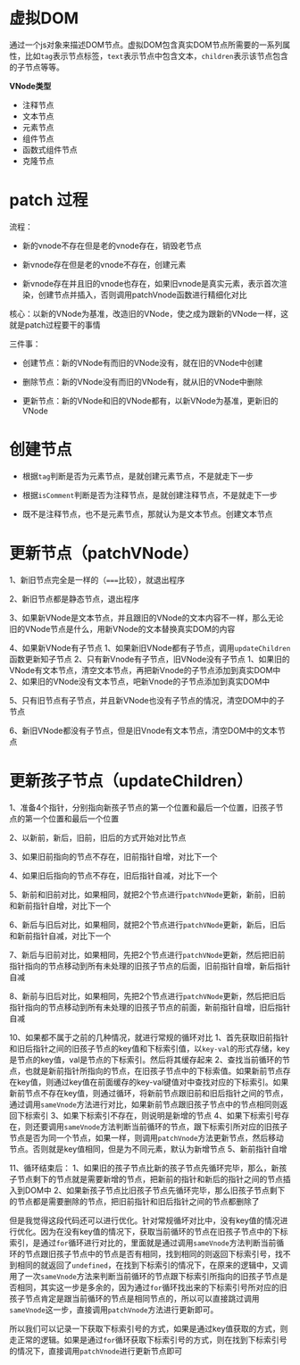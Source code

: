 # 虚拟DOM

通过一个js对象来描述DOM节点。虚拟DOM包含真实DOM节点所需要的一系列属性，比如`tag`表示节点标签，`text`表示节点中包含文本，`children`表示该节点包含的子节点等等。

**VNode类型**

- 注释节点
- 文本节点
- 元素节点
- 组件节点
- 函数式组件节点
- 克隆节点

# patch 过程

流程：

- 新的vnode不存在但是老的vnode存在，销毁老节点

- 新vnode存在但是老的vnode不存在，创建元素

- 新vnode存在并且旧的vnode也存在，如果旧vnode是真实元素，表示首次渲染，创建节点并插入，否则调用patchVnode函数进行精细化对比

核心：以新的VNode为基准，改造旧的VNode，使之成为跟新的VNode一样，这就是patch过程要干的事情

三件事：

- 创建节点：新的VNode有而旧的VNode没有，就在旧的VNode中创建

- 删除节点：新的VNode没有而旧的VNode有，就从旧的VNode中删除

- 更新节点：新的VNode和旧的VNode都有，以新VNode为基准，更新旧的VNode

# 创建节点

- 根据`tag`判断是否为元素节点，是就创建元素节点，不是就走下一步

- 根据`isComment`判断是否为注释节点，是就创建注释节点，不是就走下一步

- 既不是注释节点，也不是元素节点，那就认为是文本节点。创建文本节点

# 更新节点（patchVNode）

1、新旧节点完全是一样的（`===`比较），就退出程序

2、新旧节点都是静态节点，退出程序

3、如果新VNode是文本节点，并且跟旧的VNode的文本内容不一样，那么无论旧的VNode节点是什么，用新VNode的文本替换真实DOM的内容

4、如果新VNode有子节点
    1、如果新旧VNode都有子节点，调用`updateChildren`函数更新知子节点
    2、只有新Vnode有子节点，旧VNode没有子节点
        1、如果旧的VNode有文本节点，清空文本节点，再把新Vnode的子节点添加到真实DOM中
        2、如果旧的VNode没有文本节点，吧新Vnode的子节点添加到真实DOM中

5、只有旧节点有子节点，并且新VNode也没有子节点的情况，清空DOM中的子节点

6、新旧VNode都没有子节点，但是旧Vnode有文本节点，清空DOM中的文本节点


# 更新孩子节点（updateChildren）

1、准备4个指针，分别指向新孩子节点的第一个位置和最后一个位置，旧孩子节点的第一个位置和最后一个位置

2、以新前，新后，旧前，旧后的方式开始对比节点

3、如果旧前指向的节点不存在，旧前指针自增，对比下一个

4、如果旧后指向的节点不存在，旧后指针自减，对比下一个

5、新前和旧前对比，如果相同，就把2个节点进行`patchVNode`更新，新前，旧前和新前指针自增，对比下一个

6、新后与旧后对比，如果相同，就把2个节点进行`patchVNode`更新，新后，旧后和新前指针自减，对比下一个

7、新后与旧前对比，如果相同，先把2个节点进行`patchVNode`更新，然后把旧前指针指向的节点移动到所有未处理的旧孩子节点的后面，旧前指针自增，新后指针自减

8、新前与旧后对比，如果相同，先把2个节点进行`patchVNode`更新，然后把旧后指针指向的节点移动到所有未处理的旧孩子节点的前面，新前指针自增，旧后指针自减

10、如果都不属于之前的几种情况，就进行常规的循环对比
    1、首先获取旧前指针和旧后指针之间的旧孩子节点的key值和下标索引值，以`key-val`的形式存储，key是节点的key值，val是节点的下标索引。然后将其缓存起来
    2、查找当前循环的节点，也就是新前指针所指向的节点，在旧孩子节点中的下标索值。如果新前节点存在key值，则通过key值在前面缓存的key-val键值对中查找对应的下标索引。如果新前节点不存在key值，则通过循环，将新前节点跟旧前和旧后指针之间的节点，通过调用`sameVnode`方法进行对比，如果新前节点跟旧孩子节点中的节点相同则返回下标索引
    3、如果下标索引不存在，则说明是新增的节点
    4、如果下标索引号存在，则还要调用`sameVnode`方法判断当前循环的节点，跟下标索引所对应的旧孩子节点是否为同一个节点，如果一样，则调用`patchVnode`方法更新节点，然后移动节点。否则就是key值相同，但是为不同元素，默认为新增节点
    5、新前指针自增

11、循环结束后：
    1、如果旧的孩子节点比新的孩子节点先循环完毕，那么，新孩子节点剩下的节点就是需要新增的节点，把新前的指针和新后的指针之间的节点插入到DOM中
    2、如果新孩子节点比旧孩子节点先循环完毕，那么旧孩子节点剩下的节点都是需要删除的节点，把旧前指针和旧后指针之间的节点都删除了


但是我觉得这段代码还可以进行优化。针对常规循坏对比中，没有key值的情况进行优化。因为在没有key值的情况下，获取当前循环的节点在旧孩子节点中的下标索引，是通过`for`循环进行对比的，里面就是通过调用`sameVnode`方法判断当前循环的节点跟旧孩子节点中的节点是否有相同，找到相同的则返回下标索引号，找不到相同的就返回了`undefined`，在找到下标索引的情况下，在原来的逻辑中，又调用了一次`sameVnode`方法来判断当前循环的节点跟下标索引所指向的旧孩子节点是否相同，其实这一步是多余的，因为通过`for`循环找出来的下标索引号所对应的旧孩子节点肯定是跟当前循环的节点是相同节点的，所以可以直接跳过调用`sameVnode`这一步，直接调用`patchVnode`方法进行更新即可。

所以我们可以记录一下获取下标索引号的方式，如果是通过key值获取的方式，则走正常的逻辑。如果是通过`for`循环获取下标索引号的方式，则在找到下标索引号的情况下，直接调用`patchVnode`进行更新节点即可